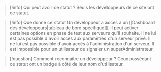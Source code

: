 > [!info] Qui peut avoir ce statut ?
> Seuls les développeurs de ce site ont ce statut.

>[!info] Que donne ce statut
>Un développeur a accès à un [[Dashboard des développeurs|tableau de bord spécifique]].
>Il peut activer certaines options en phase de test aux serveurs qu'il souhaite.
>Il ne lui est pas possible d'avoir accès aux paramètres d'un serveur privé.
>Il ne lui est pas possible d'avoir accès à l'administration d'un serveur.
>Il est impossible pour un utilisateur de signaler un superAdministrateur.

>[!question] Comment reconnaitre un développeur ?
>Ceux possédant ce statut ont un badge à côté de leur nom d'utilisateur.

